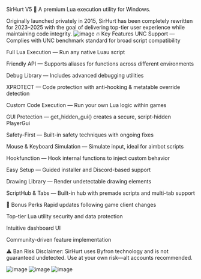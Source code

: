 SirHurt V5 🚀
A premium Lua execution utility for Windows.

Originally launched privately in 2015, SirHurt has been completely rewritten for 2023–2025 with the goal of delivering top-tier user experience while maintaining code integrity.
![image](https://github.com/user-attachments/assets/92edf913-a4ca-4db5-a63e-0589eb54426b)
🔥 Key Features
UNC Support — Complies with UNC benchmark standard for broad script compatibility

Full Lua Execution — Run any native Luau script

Friendly API — Supports aliases for functions across different environments

Debug Library — Includes advanced debugging utilities

XPROTECT — Code protection with anti-hooking & metatable override detection

Custom Code Execution — Run your own Lua logic within games

GUI Protection — get_hidden_gui() creates a secure, script-hidden PlayerGui

Safety-First — Built-in safety techniques with ongoing fixes

Mouse & Keyboard Simulation — Simulate input, ideal for aimbot scripts

Hookfunction — Hook internal functions to inject custom behavior

Easy Setup — Guided installer and Discord-based support

Drawing Library — Render undetectable drawing elements

ScriptHub & Tabs — Built-in hub with premade scripts and multi-tab support

🎁 Bonus Perks
Rapid updates following game client changes

Top-tier Lua utility security and data protection

Intuitive dashboard UI

Community-driven feature implementation

⚠️ Ban Risk Disclaimer: SirHurt uses Byfron technology and is not guaranteed undetected. Use at your own risk—alt accounts recommended.

![image](https://github.com/user-attachments/assets/36763dfe-f37e-4f2e-9e45-3c536cca2e5a)
![image](https://github.com/user-attachments/assets/62f046ff-14c6-43f5-b4dd-bd225ba78c28)
![image](https://github.com/user-attachments/assets/584e19cb-520e-465a-ba64-0edf1bb41400)

